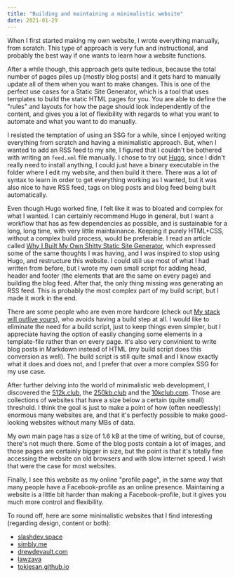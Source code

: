 ```yaml
---
title: "Building and maintaining a minimalistic website"
date: 2021-01-29
---
```


When I first started making my own website, I wrote everything manually, from
scratch. This type of approach is very fun and instructional, and probably the
best way if one wants to learn how a website functions.

After a while though, this approach gets quite tedious, because the total
number of pages piles up (mostly blog posts) and it gets hard to manually
update all of them when you want to make changes. This is one of the perfect
use cases for a Static Site Generator, which is a tool that uses templates to
build the static HTML pages for you. You are able to define the "rules" and
layouts for how the page should look independently of the content, and gives
you a lot of flexibility with regards to what you want to automate and what you
want to do manually.

I resisted the temptation of using an SSG for a while, since I enjoyed writing
everything from scratch and having a minimalistic approach. But, when I wanted
to add an RSS feed to my site, I figured that I couldn't be bothered with
writing an `feed.xml` file manually. I chose to try out
[Hugo](https://gohugo.io/), since I didn't really need to install anything, I
could just have a binary executable in the folder where I edit my website, and
then build it there. There was a lot of syntax to learn in order to get
everything working as I wanted, but it was also nice to have RSS feed, tags on
blog posts and blog feed being built automatically.

Even though Hugo worked fine, I felt like it was to bloated and complex for
what I wanted. I can certainly recommend Hugo in general, but I want a workflow
that has as few dependencies as possible, and is sustainable for a long, long
time, with very little maintainance. Keeping it purely HTML+CSS, without a
complex build process, would be preferable. I read an article called [Why I
Built My Own Shitty Static Site
Generator](https://erikwinter.nl/articles/2020/why-i-built-my-own-shitty-static-site-generator/),
which expressed some of the same thoughts I was having, and I was inspired to
stop using Hugo, and restructure this website. I could still use most of what I
had written from before, but I wrote my own small script for adding head,
header and footer (the elements that are the same on every page) and building
the blog feed. After that, the only thing missing was generating an RSS feed.
This is probably the most complex part of my build script, but I made it work
in the end.

There are some people who are even more hardcore (check out
[My stack will outlive
yours](https://blog.steren.fr/2020/my-stack-will-outlive-yours/)), who avoids
having a build step at all. I would like to eliminate the need for a build
script, just to keep things even simpler, but I appreciate having the option of
easily changing some elements in a template-file rather than on every page.
It's also very convinient to write blog posts in Markdown instead of HTML (my
build script does this conversion as well). The build script is still quite
small and I know exactly what it does and does not, and I prefer that over a
more complex SSG for my use case.

After further delving into the world of minimalistic web development, I
discovered the [512k.club](https://512kb.club/), the
[250kb.club](https://250kb.club/) and the [10kclub.com](https://10kbclub.com/).
Those are collections of websites that have a size below a certain (quite
small) threshold. I think the goal is just to make a point of how (often
needlessly) enormous many websites are, and that it's perfectly possible to
make good-looking websites without many MBs of data.

My own main page has a size of 1.6 kB at the time of writing, but of course,
there's not much there. Some of the blog posts contain a lot of images, and
those pages are certainly bigger in size, but the point is that it's totally fine
accessing the website on old browsers and with slow internet speed. I wish that
were the case for most websites.

Finally, I see this website as my online "profile page", in the same way that
many people have a Facebook-profile as an online presence. Maintaining a
website is a little bit harder than making a Facebook-profile, but it gives you
much more control and flexibility.

To round off, here are some minimalistic websites that I find interesting
(regarding design, content or both):

- [slashdev.space](https://slashdev.space/)
- [simbly.me](https://simbly.me/)
- [drewdevault.com](https://drewdevault.com/)
- [lawzava](https://lawzava.com/)
- [tokiesan.github.io](https://tokiesan.github.io/index.html)
